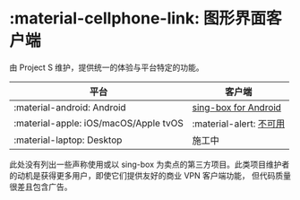 # :material-cellphone-link: 图形界面客户端

由 Project S 维护，提供统一的体验与平台特定的功能。

| 平台                                  | 客户端                              |
| ------------------------------------- | ----------------------------------- |
| :material-android: Android            | [sing-box for Android](./android/)  |
| :material-apple: iOS/macOS/Apple tvOS | :material-alert: [不可用](./apple/) |
| :material-laptop: Desktop             | 施工中                              |

此处没有列出一些声称使用或以 sing-box 为卖点的第三方项目。此类项目维护者的动机是获得更多用户，即使它们提供友好的商业
VPN 客户端功能， 但代码质量很差且包含广告。
